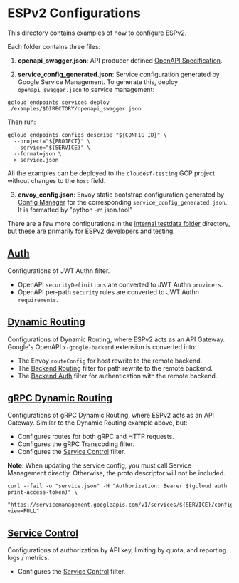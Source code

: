 # ESPv2 Configurations

This directory contains examples of how to configure ESPv2.

Each folder contains three files:

1. **openapi_swagger.json**:  API producer defined [OpenAPI Specification](https://github.com/OAI/OpenAPI-Specification).

2. **service_config_generated.json**: Service configuration generated by Google Service Management.
To generate this, deploy `openapi_swagger.json` to service management:

```shell script
gcloud endpoints services deploy ./examples/$DIRECTORY/openapi_swagger.json
```

Then run:

```shell script
gcloud endpoints configs describe "${CONFIG_ID}" \
  --project="${PROJECT}" \
  --service="${SERVICE}" \
  --format=json \
  > service.json
```

All the examples can be deployed to the `cloudesf-testing` GCP project without changes to the `host` field.

3. **envoy_config.json**: Envoy static bootstrap configuration generated by [Config Manager](../src/go/README.md)
for the corresponding `service_config_generated.json`.  It is formatted by "python -m json.tool"

There are a few more configurations in the [internal testdata folder](./testdata/README.md) directory,
but these are primarily for ESPv2 developers and testing.


## [Auth](auth)

Configurations of JWT Authn filter.

- OpenAPI `securityDefinitions` are converted to JWT Authn `providers`.
- OpenAPI per-path `security` rules are converted to JWT Authn `requirements`.

## [Dynamic Routing](dynamic_routing)

Configurations of Dynamic Routing, where ESPv2 acts as an API Gateway. 
Google's OpenAPI `x-google-backend` extension is converted into:

- The Envoy `routeConfig` for host rewrite to the remote backend.
- The [Backend Routing](../src/envoy/http/backend_routing/README.md) filter for path rewrite to the remote backend.
- The [Backend Auth](../src/envoy/http/backend_auth/README.md) filter for authentication with the remote backend.

## [gRPC Dynamic Routing](grpc_dynamic_routing)

Configurations of gRPC Dynamic Routing, where ESPv2 acts as an API Gateway.
Similar to the Dynamic Routing example above, but:

- Configures routes for both gRPC and HTTP requests.
- Configures the gRPC Transcoding filter.
- Configures the [Service Control](../src/envoy/http/service_control/README.md) filter.

**Note**: When updating the service config, you must call Service Management directly.
Otherwise, the proto descriptor will not be included.

```shell script
curl --fail -o "service.json" -H "Authorization: Bearer $(gcloud auth print-access-token)" \
    "https://servicemanagement.googleapis.com/v1/services/${SERVICE}/configs/${CONFIG_ID}?view=FULL"
```

## [Service Control](service_control)

Configurations of authorization by API key, limiting by quota, and reporting logs / metrics.

- Configures the [Service Control](../src/envoy/http/service_control/README.md) filter.